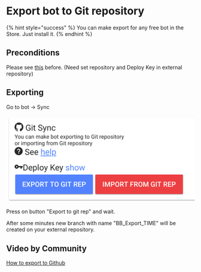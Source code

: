# Export bot to Git repository

{% hint style="success" %}
You can make export for any free bot in the Store. Just install it.
{% endhint %}

## Preconditions

Please see [this](https://help.bots.business/git#requirements) before. (Need set repository and Deploy Key in external repository)

## Exporting

Go to bot -> Sync

![](<../.gitbook/assets/image (114).png>)

Press on button "Export to git rep" and wait.

After some minutes new branch with name "BB\_Export\_TIME" will be created on your external repository.&#x20;

## Video by Community

[How to export to Github](https://www.youtube.com/watch?v=07MYMPAVT4c\&ab\_channel=Kp%27sSpecials)

